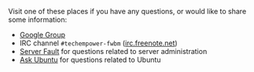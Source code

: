 Visit one of these places if you have any questions, or would like to share some information:

* [Google Group](https://groups.google.com/forum/?fromgroups=#!forum/framework-benchmarks)
* IRC channel `#techempower-fwbm` ([irc.freenote.net](https://freenode.net/faq.shtml#whatwhy))
* [Server Fault](http://serverfault.com/) for questions related to server administration
* [Ask Ubuntu](http://askubuntu.com/) for questions related to Ubuntu
